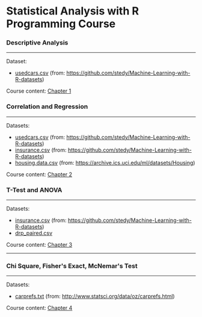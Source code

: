 # Statistical Analysis with R Programming Course

### Descriptive Analysis
---
Dataset: 

* [usedcars.csv](https://raw.githubusercontent.com/rebekz/statistical_analysis_course/master/data/usedcars.csv) (from: https://github.com/stedy/Machine-Learning-with-R-datasets)

Course content:
[Chapter 1](https://github.com/rebekz/statistical_analysis_course/blob/master/md/chapter1.md)

### Correlation and Regression
---
Datasets:

* [usedcars.csv](https://raw.githubusercontent.com/rebekz/statistical_analysis_course/master/data/usedcars.csv) (from: https://github.com/stedy/Machine-Learning-with-R-datasets)
* [insurance.csv](https://raw.githubusercontent.com/rebekz/statistical_analysis_course/master/data/insurance.csv) (from: https://github.com/stedy/Machine-Learning-with-R-datasets)
* [housing.data.csv](https://raw.githubusercontent.com/rebekz/statistical_analysis_course/master/data/housing.data.csv) (from: https://archive.ics.uci.edu/ml/datasets/Housing)

Course content:
[Chapter 2](https://github.com/rebekz/statistical_analysis_course/blob/master/md/chapter2.md)

### T-Test and ANOVA
---
Datasets:

* [insurance.csv](https://raw.githubusercontent.com/rebekz/statistical_analysis_course/master/data/insurance_with_bmi.csv) (from: https://github.com/stedy/Machine-Learning-with-R-datasets)
* [drp_paired.csv](https://raw.githubusercontent.com/rebekz/statistical_analysis_course/master/data/drp_paired.csv)

Course content:
[Chapter 3](https://github.com/rebekz/statistical_analysis_course/blob/master/md/chapter3.md)

---
### Chi Square, Fisher's Exact, McNemar's Test
---
Datasets:

* [carprefs.txt](https://raw.githubusercontent.com/rebekz/statistical_analysis_course/master/data/carprefs.txt) (from: http://www.statsci.org/data/oz/carprefs.html)

Course content: [Chapter 4](https://github.com/rebekz/statistical_analysis_course/blob/master/md/chapter3.md)